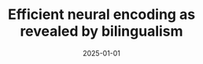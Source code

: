 ---
title: "Efficient neural encoding as revealed by bilingualism"
collection: publications
permalink: /publication/2025-01-01-Efficient-neural-encoding-as-revealed-by-bilingualism
date: 2025-01-01
venue: 'Proceedings of the National Academy of Sciences'
citation: ' Charlotte Moore*,  Peter Donhauser*,  Denise Klein,  Krista Byers-Heinlein, &quot;Efficient neural encoding as revealed by bilingualism.&quot; Proceedings of the National Academy of Sciences, 2025.'
---